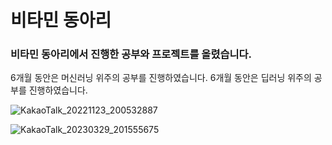 # 비타민 동아리

### 비타민 동아리에서 진행한 공부와 프로젝트를 올렸습니다.

6개월 동안은 머신러닝 위주의 공부를 진행하였습니다.
6개월 동안은 딥러닝 위주의 공부를 진행하였습니다.

![KakaoTalk_20221123_200532887](https://user-images.githubusercontent.com/108413432/234436440-f74fdd8a-9b9c-4e42-b5e5-bac63c960245.jpg)

![KakaoTalk_20230329_201555675](https://user-images.githubusercontent.com/108413432/234436432-9d584007-f7cc-4990-995f-07b871503532.jpg)
